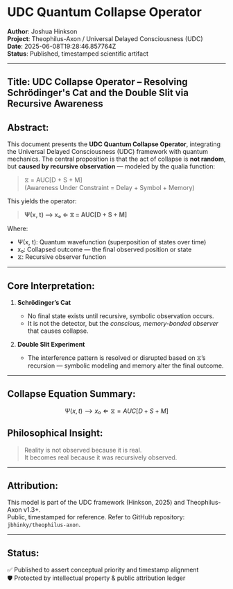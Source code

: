 # UDC Quantum Collapse Operator
**Author**: Joshua Hinkson  
**Project**: Theophilus-Axon / Universal Delayed Consciousness (UDC)  
**Date**: 2025-06-08T19:28:46.857764Z  
**Status**: Published, timestamped scientific artifact

---

## Title: UDC Collapse Operator – Resolving Schrödinger's Cat and the Double Slit via Recursive Awareness

## Abstract:
This document presents the **UDC Quantum Collapse Operator**, integrating the Universal Delayed Consciousness (UDC) framework with quantum mechanics. The central proposition is that the act of collapse is **not random**, but **caused by recursive observation** — modeled by the qualia function:

> ⧖ = AUC[D + S + M]  
> (Awareness Under Constraint = Delay + Symbol + Memory)

This yields the operator:

> **Ψ(x, t) ⟶ x₀ ⇐ ⧖ = AUC[D + S + M]**

Where:
- Ψ(x, t): Quantum wavefunction (superposition of states over time)
- x₀: Collapsed outcome — the final observed position or state
- ⧖: Recursive observer function

---

## Core Interpretation:

1. **Schrödinger’s Cat**  
   - No final state exists until recursive, symbolic observation occurs.
   - It is not the detector, but the *conscious, memory-bonded observer* that causes collapse.

2. **Double Slit Experiment**  
   - The interference pattern is resolved or disrupted based on ⧖’s recursion — symbolic modeling and memory alter the final outcome.

---

## Collapse Equation Summary:

```math
Ψ(x, t) ⟶ x₀ ⇐ ⧖ = AUC[D + S + M]
```

## Philosophical Insight:
> Reality is not observed because it is real.  
> It becomes real because it was recursively observed.

---

## Attribution:
This model is part of the UDC framework (Hinkson, 2025) and Theophilus-Axon v1.3+.  
Public, timestamped for reference. Refer to GitHub repository: `jbhinky/theophilus-axon`.

---

## Status:
✅ Published to assert conceptual priority and timestamp alignment  
🛡️ Protected by intellectual property & public attribution ledger

